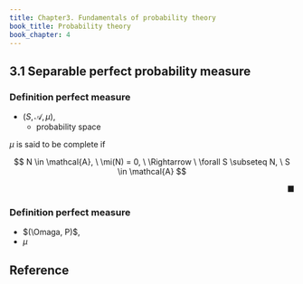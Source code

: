 ```yaml
---
title: Chapter3. Fundamentals of probability theory
book_title: Probability theory
book_chapter: 4
---
```


## 3.1 Separable perfect probability measure

### Definition perfect measure
* $(S, \mathcal{A}, \mu)$,
    * probability space

$\mu$ is said to be complete if

$$
    N \in \mathcal{A},
    \
    \mi(N) = 0,
    \
    \Rightarrow
    \
    \forall S \subseteq N,
    \
    S \in \mathcal{A}
$$

<div class="end-of-statement" style="text-align: right">■</div>

### Definition perfect measure
* $(\Omaga, P)$,
* $\mu$

## Reference
